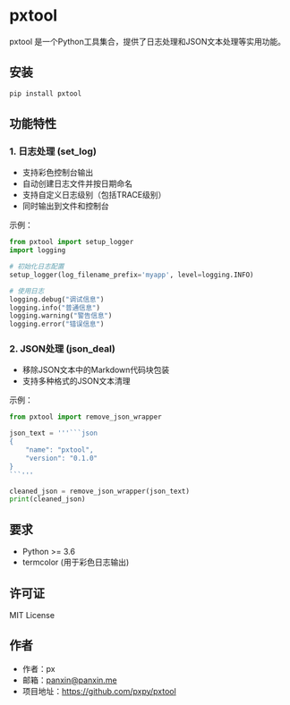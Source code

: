 # pxtool

pxtool 是一个Python工具集合，提供了日志处理和JSON文本处理等实用功能。

## 安装

```bash
pip install pxtool
```

## 功能特性

### 1. 日志处理 (set_log)
- 支持彩色控制台输出
- 自动创建日志文件并按日期命名
- 支持自定义日志级别（包括TRACE级别）
- 同时输出到文件和控制台

示例：
```python
from pxtool import setup_logger
import logging

# 初始化日志配置
setup_logger(log_filename_prefix='myapp', level=logging.INFO)

# 使用日志
logging.debug("调试信息")
logging.info("普通信息")
logging.warning("警告信息")
logging.error("错误信息")
```

### 2. JSON处理 (json_deal)
- 移除JSON文本中的Markdown代码块包装
- 支持多种格式的JSON文本清理

示例：
```python
from pxtool import remove_json_wrapper

json_text = '''```json
{
    "name": "pxtool",
    "version": "0.1.0"
}
```'''

cleaned_json = remove_json_wrapper(json_text)
print(cleaned_json)
```

## 要求
- Python >= 3.6
- termcolor (用于彩色日志输出)

## 许可证
MIT License

## 作者
- 作者：px
- 邮箱：panxin@panxin.me
- 项目地址：https://github.com/pxpy/pxtool
```